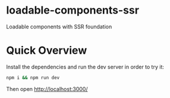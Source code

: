 # loadable-components-ssr 

Loadable components with SSR foundation

# Quick Overview

Install the dependencies and run the dev server in order to try it:

```sh
npm i && npm run dev
```

Then open [http://localhost:3000/](http://localhost:3000/)<br>
